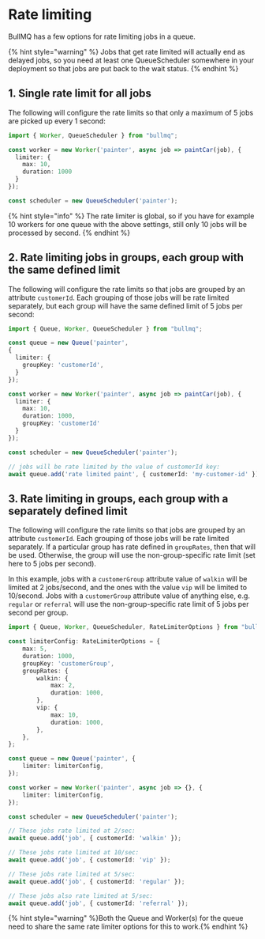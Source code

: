 # Rate limiting

BullMQ has a few options for rate limiting jobs in a queue.

{% hint style="warning" %} Jobs that get rate limited will actually end as delayed jobs, so you need at least one QueueScheduler somewhere in your deployment so that jobs are put back to the wait status. {% endhint %}


## 1. Single rate limit for all jobs

The following will configure the rate limits so that only a maximum of 5 jobs are picked up every 1 second:

```typescript
import { Worker, QueueScheduler } from "bullmq";

const worker = new Worker('painter', async job => paintCar(job), {
  limiter: {
    max: 10,
    duration: 1000
  }
});

const scheduler = new QueueScheduler('painter');
```

{% hint style="info" %} The rate limiter is global, so if you have for example 10 workers for one queue with the above settings, still only 10 jobs will be processed by second. {% endhint %}

## 2. Rate limiting jobs in groups, each group with the same defined limit

The following will configure the rate limits so that jobs are grouped by an attribute `customerId`. Each grouping of those jobs will be rate limited separately, but each group will have the same defined limit of 5 jobs per second:

```typescript
import { Queue, Worker, QueueScheduler } from "bullmq";

const queue = new Queue('painter', 
{ 
  limiter: {
    groupKey: 'customerId',
  }
});

const worker = new Worker('painter', async job => paintCar(job), {
  limiter: {
    max: 10,
    duration: 1000,
    groupKey: 'customerId'
  }
});

const scheduler = new QueueScheduler('painter');

// jobs will be rate limited by the value of customerId key:
await queue.add('rate limited paint', { customerId: 'my-customer-id' });
```

## 3. Rate limiting in groups, each group with a separately defined limit

The following will configure the rate limits so that jobs are grouped by an attribute `customerId`. Each grouping of those jobs will be rate limited separately. If a particular group has rate defined in `groupRates`, then that will be used. Otherwise, the group will use the non-group-specific
rate limit (set here to 5 jobs per second).

In this example, jobs with a `customerGroup` attribute value of `walkin` will be limited at 2 jobs/second, and the ones with the value `vip` will be limited to 10/second. Jobs with a `customerGroup` attribute value of anything else, e.g. `regular` or `referral` will use the non-group-specific rate limit of 5 jobs per second per group.

```typescript
import { Queue, Worker, QueueScheduler, RateLimiterOptions } from "bullmq";

const limiterConfig: RateLimiterOptions = {
    max: 5,
    duration: 1000,
    groupKey: 'customerGroup',
    groupRates: {
        walkin: {
            max: 2,
            duration: 1000,
        },
        vip: {
            max: 10,
            duration: 1000,
        },
    },
};

const queue = new Queue('painter', {
    limiter: limiterConfig,
});

const worker = new Worker('painter', async job => {}, {
    limiter: limiterConfig,
});

const scheduler = new QueueScheduler('painter');

// These jobs rate limited at 2/sec:
await queue.add('job', { customerId: 'walkin' });

// These jobs rate limited at 10/sec:
await queue.add('job', { customerId: 'vip' });

// These jobs rate limited at 5/sec:
await queue.add('job', { customerId: 'regular' });

// These jobs also rate limited at 5/sec:
await queue.add('job', { customerId: 'referral' });

```

{% hint style="warning" %}Both the Queue and Worker(s) for the queue need to share the same rate limiter options for this to work.{% endhint %}
